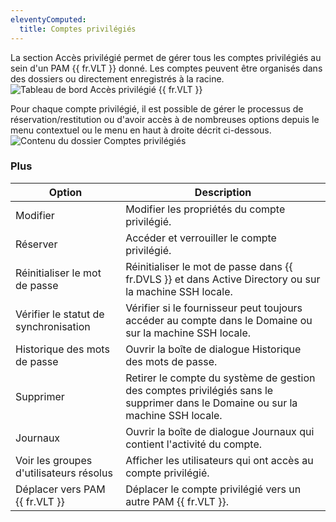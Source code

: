 ```yaml
---
eleventyComputed:
  title: Comptes privilégiés
---
```

La section Accès privilégié permet de gérer tous les comptes privilégiés au sein d'un PAM {{ fr.VLT }} donné. Les comptes peuvent être organisés dans des dossiers ou directement enregistrés à la racine.
![Tableau de bord Accès privilégié {{ fr.VLT }}](https://cdnweb.devolutions.net/docs/docs_en_server_ServerOp8150.png)

Pour chaque compte privilégié, il est possible de gérer le processus de réservation/restitution ou d'avoir accès à de nombreuses options depuis le menu contextuel ou le menu en haut à droite décrit ci-dessous.
![Contenu du dossier Comptes privilégiés](https://cdnweb.devolutions.net/docs/docs_en_server_ServerOp8151.png)

### Plus

| Option                     | Description                                                                                      |
|----------------------------|--------------------------------------------------------------------------------------------------|
| Modifier                   | Modifier les propriétés du compte privilégié.                                                    |
| Réserver                   | Accéder et verrouiller le compte privilégié.                                                     |
| Réinitialiser le mot de passe | Réinitialiser le mot de passe dans {{ fr.DVLS }} et dans Active Directory ou sur la machine SSH locale. |
| Vérifier le statut de synchronisation | Vérifier si le fournisseur peut toujours accéder au compte dans le Domaine ou sur la machine SSH locale. |
| Historique des mots de passe | Ouvrir la boîte de dialogue Historique des mots de passe.                                        |
| Supprimer                  | Retirer le compte du système de gestion des comptes privilégiés sans le supprimer dans le Domaine ou sur la machine SSH locale. |
| Journaux                   | Ouvrir la boîte de dialogue Journaux qui contient l'activité du compte.                          |
| Voir les groupes d'utilisateurs résolus | Afficher les utilisateurs qui ont accès au compte privilégié.                                    |
| Déplacer vers PAM {{ fr.VLT }} | Déplacer le compte privilégié vers un autre PAM {{ fr.VLT }}.                                    |

